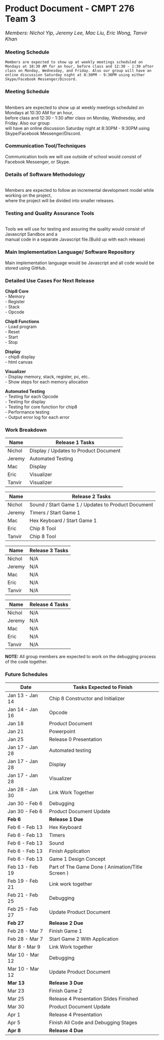 # **Product Document** - CMPT 276 Team 3
_<font size = "3">
   Members: Nichol Yip, Jeremy Lee, Mac Liu, Eric Wong, Tanvir Khan
</font>_

### Meeting Schedule
    Members are expected to show up at weekly meetings scheduled on Mondays at 10:30 AM for an hour, before class and 12:30 - 1:30 after class on Monday, Wednesday, and Friday. Also our group will have an online discussion Saturday night at 8:30PM - 9:30PM using either Skype/Facebook Messenger/Discord.
### __Meeting Schedule__
<br>    Members are expected to show up at weekly meetings scheduled on Mondays at 10:30 AM for an hour, 
<br>    before class and 12:30 - 1:30 after class on Monday, Wednesday, and Friday. Also our group 
<br>    will have an online discussion Saturday night at 8:30PM - 9:30PM using Skype/Facebook Messenger/Discord.

### __Communication Tool/Techniques__
   Communication tools we will use outside of school would consist of Facebook Messenger, or Skype.

### __Details of Software Methodology__

<br>    Members are expected to follow an incremental development model while working on the project, 
<br>    where the project will be divided into smaller releases.

### __Testing and Quality Assurance Tools__

<br>    Tools we will use for testing and assuring the quality would consist of  Javascript Sandbox and a 
<br>    manual code in a separate Javascript file.(Build up with each release)

### __Main Implementation Language/ Software Repository__
   Main implementation language would be Javascript and all code would be stored using GitHub.
### __Detailed Use Cases For Next Release__

  
**Chip8 Core**
<br>    - Memory
<br>    - Register
<br>    - Stack
<br>   - Opcode


  **Chip8 Functions**
<br>    - Load program
<br>    - Reset
<br>    - Start
<br>    - Stop

  **Display**
<br>    - chip8 display
<br>    - html canvas

 **Visualizer**
<br>    - Display memory, stack, register, pc, etc..
<br>    - Show steps for each memory allocation

  **Automated Testing**
<br>    - Testing for each Opcode
<br>    - Testing for display
<br>    - Testing for core function for chip8
<br>    - Performance testing
<br>    - Output error log for each error

### __Work Breakdown__

| Name   | Release 1 Tasks |
| ------ | --------------- |
| Nichol | Display / Updates to Product Document |
| Jeremy | Automated Testing |
| Mac    | Display         |
| Eric   | Visualizer      |
| Tanvir | Visualizer      |

| Name   | Release 2 Tasks |
| ------ | --------------- |
| Nichol | Sound / Start Game 1 / Updates to Product Document |
| Jeremy | Timers / Start Game 1 |
| Mac    | Hex Keyboard / Start Game 1 |
| Eric   | Chip 8 Tool     |
| Tanvir | Chip 8 Tool     |

| Name   | Release 3 Tasks |
| ------ | --------------- |
| Nichol | N/A             |
| Jeremy | N/A             |
| Mac    | N/A             |
| Eric   | N/A             |
| Tanvir | N/A             |

| Name   | Release 4 Tasks |
| ------ | --------------- |
| Nichol | N/A             |
| Jeremy | N/A             |
| Mac    | N/A             |
| Eric   | N/A             |
| Tanvir | N/A             |

**NOTE:** All group members are expected to work on the debugging process of the code together.

### __Future Schedules__

| Date  | Tasks Expected to Finish  |
| ----  | ------------------------  |
| Jan 13 - Jan 14 | Chip 8 Constructor and Initializer |
| Jan 14 - Jan 16 | Opcode |
| Jan 18 | Product Document |
| Jan 21 | Powerpoint |
| Jan 25 | Release 0 Presentation |
| Jan 17 - Jan 28 | Automated testing |
| Jan 17 - Jan 28 | Display |
| Jan 17 - Jan 28 | Visualizer |
| Jan 28 - Jan 30 | Link Work Together |
| Jan 30 - Feb 6 | Debugging |
| Jan 30 - Feb 6 | Product Document Update |
| **Feb 6** | **Release 1 Due** |
| Feb 6 - Feb 13 | Hex Keyboard |
| Feb 6 - Feb 13 | Timers |
| Feb 6 - Feb 13 | Sound |
| Feb 6 - Feb 13 | Finish Application |
| Feb 6 - Feb 13 | Game 1 Design Concept |
| Feb 13 - Feb 19 | Part of The Game Done ( Animation/Title Screen ) |
| Feb 19 - Feb 21 | Link work together |
| Feb 21 - Feb 25 | Debugging |
| Feb 25 - Feb 27 | Update Product Document |
| **Feb 27** | **Release 2 Due** |
| Feb 28 - Mar 7 | Finish Game 1 |
| Feb 28 - Mar 7 | Start Game 2 With Application |
| Mar 8 - Mar 9 | Link Work together |
| Mar 10 - Mar 12 | Debugging |
| Mar 10 - Mar 12  | Update Product Document |
| **Mar 13** | **Release 3 Due** |
| Mar 23 | Finish Game 2 |
| Mar 25 | Release 4 Presentation Slides Finished |
| Mar 30 | Product Document Update |
| Apr 1 | Release 4 Presentation |
| Apr 5 | Finish All Code and Debugging Stages |
| **Apr 8** | **Release 4 Due** |
